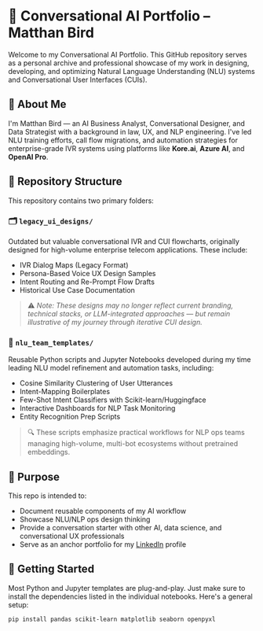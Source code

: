 # 🧠 Conversational AI Portfolio – Matthan Bird

Welcome to my Conversational AI Portfolio. This GitHub repository serves as a personal archive and professional showcase of my work in designing, developing, and optimizing Natural Language Understanding (NLU) systems and Conversational User Interfaces (CUIs).

## 📌 About Me

I'm Matthan Bird — an AI Business Analyst, Conversational Designer, and Data Strategist with a background in law, UX, and NLP engineering. I've led NLU training efforts, call flow migrations, and automation strategies for enterprise-grade IVR systems using platforms like **Kore.ai**, **Azure AI**, and **OpenAI Pro**.

## 📁 Repository Structure

This repository contains two primary folders:

### 🗂️ `legacy_ui_designs/`
Outdated but valuable conversational IVR and CUI flowcharts, originally designed for high-volume enterprise telecom applications. These include:

- IVR Dialog Maps (Legacy Format)
- Persona-Based Voice UX Design Samples
- Intent Routing and Re-Prompt Flow Drafts
- Historical Use Case Documentation

> ⚠️ *Note: These designs may no longer reflect current branding, technical stacks, or LLM-integrated approaches — but remain illustrative of my journey through iterative CUI design.*

### 🧪 `nlu_team_templates/`
Reusable Python scripts and Jupyter Notebooks developed during my time leading NLU model refinement and automation tasks, including:

- Cosine Similarity Clustering of User Utterances
- Intent-Mapping Boilerplates
- Few-Shot Intent Classifiers with Scikit-learn/Huggingface
- Interactive Dashboards for NLP Task Monitoring
- Entity Recognition Prep Scripts

> 🔍 These scripts emphasize practical workflows for NLP ops teams managing high-volume, multi-bot ecosystems without pretrained embeddings.

## 🎯 Purpose

This repo is intended to:

- Document reusable components of my AI workflow
- Showcase NLU/NLP ops design thinking
- Provide a conversation starter with other AI, data science, and conversational UX professionals
- Serve as an anchor portfolio for my [LinkedIn](https://www.linkedin.com/in/matthan-bird-1b280642) profile

## 🚀 Getting Started

Most Python and Jupyter templates are plug-and-play. Just make sure to install the dependencies listed in the individual notebooks. Here's a general setup:

```bash
pip install pandas scikit-learn matplotlib seaborn openpyxl
